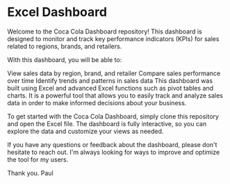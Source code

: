 # Excel Dashboard

Welcome to the Coca Cola Dashboard repository! This dashboard is designed to monitor and track key performance indicators (KPIs) for sales related to regions, brands, and retailers.

With this dashboard, you will be able to:

View sales data by region, brand, and retailer
Compare sales performance over time
Identify trends and patterns in sales data
This dashboard was built using Excel and advanced Excel functions such as pivot tables and charts. It is a powerful tool that allows you to easily track and analyze sales data in order to make informed decisions about your business.

To get started with the Coca Cola Dashboard, simply clone this repository and open the Excel file. The dashboard is fully interactive, so you can explore the data and customize your views as needed.

If you have any questions or feedback about the dashboard, please don't hesitate to reach out. I'm always looking for ways to improve and optimize the tool for my users.

Thank you.
Paul




